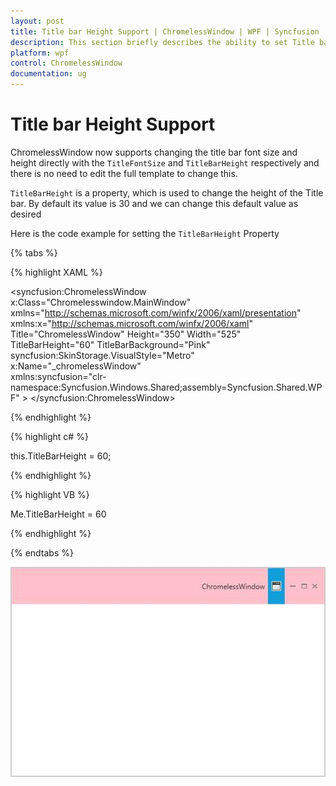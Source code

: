 ```yaml
---
layout: post
title: Title bar Height Support | ChromelessWindow | WPF | Syncfusion
description: This section briefly describes the ability to set Title bar height in Syncfusion's Chromeless Window
platform: wpf
control: ChromelessWindow
documentation: ug
---
```


# Title bar Height Support

ChromelessWindow now supports changing the title bar font size and height directly with the  `TitleFontSize` and `TitleBarHeight` respectively and there is no need to edit the full template to change this.

`TitleBarHeight` is a property, which is used to change the height of the Title bar. By default its value is 30 and we can change this default value as desired 

Here is the code example for setting the `TitleBarHeight` Property

{% tabs %}

{% highlight XAML %}

<syncfusion:ChromelessWindow x:Class="Chromelesswindow.MainWindow"
xmlns="http://schemas.microsoft.com/winfx/2006/xaml/presentation"
xmlns:x="http://schemas.microsoft.com/winfx/2006/xaml"
Title="ChromelessWindow" Height="350" Width="525" TitleBarHeight="60" TitleBarBackground="Pink" 
syncfusion:SkinStorage.VisualStyle="Metro"  x:Name="_chromelessWindow"  
xmlns:syncfusion="clr-namespace:Syncfusion.Windows.Shared;assembly=Syncfusion.Shared.WPF" >
<Grid>
</Grid>
</syncfusion:ChromelessWindow>

{% endhighlight %}

{% highlight c# %}

this.TitleBarHeight = 60;

{% endhighlight %}

{% highlight VB %}

  Me.TitleBarHeight = 60
  
{% endhighlight %}

{% endtabs %}

![Setting title bar height](TitleBarHeight-Support_images/TitleBarHeight-Support_img1.jpeg)

